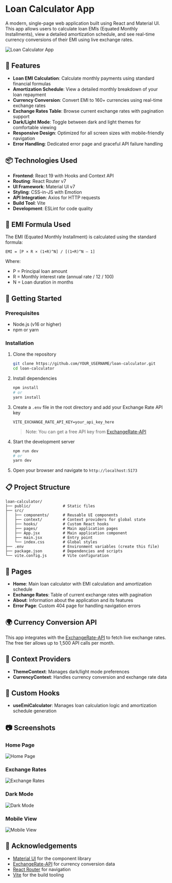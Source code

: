 # Loan Calculator App

A modern, single-page web application built using React and Material UI. This app allows users to calculate loan EMIs (Equated Monthly Installments), view a detailed amortization schedule, and see real-time currency conversions of their EMI using live exchange rates.

![Loan Calculator App](./screenshots/app-preview.png)

## 🔧 Features

- **Loan EMI Calculation**: Calculate monthly payments using standard financial formulas
- **Amortization Schedule**: View a detailed monthly breakdown of your loan repayment
- **Currency Conversion**: Convert EMI to 160+ currencies using real-time exchange rates
- **Exchange Rates Table**: Browse current exchange rates with pagination support
- **Dark/Light Mode**: Toggle between dark and light themes for comfortable viewing
- **Responsive Design**: Optimized for all screen sizes with mobile-friendly navigation
- **Error Handling**: Dedicated error page and graceful API failure handling

## 📦 Technologies Used

- **Frontend**: React 19 with Hooks and Context API
- **Routing**: React Router v7
- **UI Framework**: Material UI v7
- **Styling**: CSS-in-JS with Emotion
- **API Integration**: Axios for HTTP requests
- **Build Tool**: Vite
- **Development**: ESLint for code quality

## 🔣 EMI Formula Used

The EMI (Equated Monthly Installment) is calculated using the standard formula:

```
EMI = [P × R × (1+R)^N] / [(1+R)^N – 1]
```

Where:
- P = Principal loan amount
- R = Monthly interest rate (annual rate / 12 / 100)
- N = Loan duration in months

## 🚀 Getting Started

### Prerequisites

- Node.js (v16 or higher)
- npm or yarn

### Installation

1. Clone the repository
   ```bash
   git clone https://github.com/YOUR_USERNAME/loan-calculator.git
   cd loan-calculator
   ```

2. Install dependencies
   ```bash
   npm install
   # or
   yarn install
   ```

3. Create a `.env` file in the root directory and add your Exchange Rate API key
   ```
   VITE_EXCHANGE_RATE_API_KEY=your_api_key_here
   ```

   > Note: You can get a free API key from [ExchangeRate-API](https://www.exchangerate-api.com/)

4. Start the development server
   ```bash
   npm run dev
   # or
   yarn dev
   ```

5. Open your browser and navigate to `http://localhost:5173`

## 📋 Project Structure

```
loan-calculator/
├── public/              # Static files
├── src/
│   ├── components/      # Reusable UI components
│   ├── context/         # Context providers for global state
│   ├── hooks/           # Custom React hooks
│   ├── pages/           # Main application pages
│   ├── App.jsx          # Main application component
│   ├── main.jsx         # Entry point
│   └── index.css        # Global styles
├── .env                 # Environment variables (create this file)
├── package.json         # Dependencies and scripts
└── vite.config.js       # Vite configuration
```

## 📱 Pages

- **Home**: Main loan calculator with EMI calculation and amortization schedule
- **Exchange Rates**: Table of current exchange rates with pagination
- **About**: Information about the application and its features
- **Error Page**: Custom 404 page for handling navigation errors

## 🌍 Currency Conversion API

This app integrates with the [ExchangeRate-API](https://www.exchangerate-api.com/) to fetch live exchange rates. The free tier allows up to 1,500 API calls per month.

## 🔄 Context Providers

- **ThemeContext**: Manages dark/light mode preferences
- **CurrencyContext**: Handles currency conversion and exchange rate data

## 🧰 Custom Hooks

- **useEmiCalculator**: Manages loan calculation logic and amortization schedule generation

## 📷 Screenshots

### Home Page
![Home Page](./screenshots/home.png)

### Exchange Rates
![Exchange Rates](./screenshots/exchange-rates.png)

### Dark Mode
![Dark Mode](./screenshots/dark-mode.png)

### Mobile View
![Mobile View](./screenshots/mobile.png)

## 🙏 Acknowledgements

- [Material UI](https://mui.com/) for the component library
- [ExchangeRate-API](https://www.exchangerate-api.com/) for currency conversion data
- [React Router](https://reactrouter.com/) for navigation
- [Vite](https://vitejs.dev/) for the build tooling
